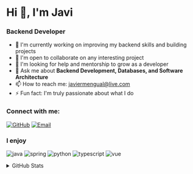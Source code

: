 <h1>Hi 👋, I'm Javi</h1>
<h3>Backend Developer</h3>

- 🔭 I'm currently working on improving my backend skills and building projects
- 👯 I'm open to collaborate on any interesting project
- 🤝 I'm looking for help and mentorship to grow as a developer
- 💬 Ask me about **Backend Development, Databases, and Software Architecture**
- 📫 How to reach me: [javiermengual@live.com](mailto:javiermengual@live.com)
- ⚡ Fun fact: I'm truly passionate about what I do

<h3 align="left">Connect with me:</h3>
<p align="left">
<a href="https://www.linkedin.com/in/javier-mengual-betancourt" target="_blank">
	<a href="https://github.com/JavMB" target="_blank"><img src="https://img.shields.io/badge/GitHub-100000?style=flat&logo=github&logoColor=white" alt="GitHub" /></a>
	<a href="mailto:javiermengual@live.com"><img src="https://img.shields.io/badge/Email-D14836?style=flat&logo=gmail&logoColor=white" alt="Email" /></a>
</p>

<h3 align="left">I enjoy</h3>
<p align="left">
	<img src="https://img.shields.io/badge/Java-ED8B00?style=flat&logo=openjdk&logoColor=white" alt="java" />
	<img src="https://img.shields.io/badge/Spring_Boot-6DB33F?style=flat&logo=spring-boot&logoColor=white" alt="spring" />
	<img src="https://img.shields.io/badge/Python-3776AB?style=flat&logo=python&logoColor=white" alt="python" />
	<img src="https://img.shields.io/badge/TypeScript-007ACC?style=flat&logo=typescript&logoColor=white" alt="typescript" />
	<img src="https://img.shields.io/badge/Vue.js-35495E?style=flat&logo=vuedotjs&logoColor=4FC08D" alt="vue" />
</p>

<details><summary>GitHub Stats</summary>

| <img align="center" src="https://github-readme-stats.vercel.app/api?username=JavMB&show_icons=true&theme=dark&locale=en" alt="JavMB" /> | <img align="center" src="https://github-readme-streak-stats.herokuapp.com/?user=JavMB&theme=dark" alt="JavMB" /> |
| :---: | :---: |

| <img src="https://github-readme-stats.vercel.app/api/top-langs?username=JavMB&show_icons=true&theme=dark&locale=en&layout=compact" alt="JavMB" /> |
| :---: |

</details>
